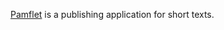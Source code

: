 [Pamflet][pf] is a publishing application for short texts.

[pf]: http://www.foundweekends.org/pamflet/Pamflet
